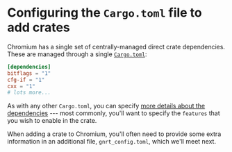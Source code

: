 # Configuring the `Cargo.toml` file to add crates

Chromium has a single set of centrally-managed direct crate dependencies. These
are managed through a single [`Cargo.toml`][0]:

```toml
[dependencies]
bitflags = "1"
cfg-if = "1"
cxx = "1"
# lots more...
```

As with any other `Cargo.toml`, you can specify
[more details about the dependencies][1] --- most commonly, you'll want to
specify the `features` that you wish to enable in the crate.

When adding a crate to Chromium, you'll often need to provide some extra
information in an additional file, `gnrt_config.toml`, which we'll meet next.

[0]: https://source.chromium.org/chromium/chromium/src/+/main:third_party/rust/chromium_crates_io/Cargo.toml
[1]: https://doc.rust-lang.org/cargo/reference/specifying-dependencies.html
